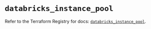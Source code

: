 # `databricks_instance_pool`

Refer to the Terraform Registry for docs: [`databricks_instance_pool`](https://registry.terraform.io/providers/databricks/databricks/1.41.0/docs/resources/instance_pool).
